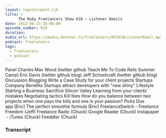 ```yaml
---
layout: layouts/post.njk
title: >
      The Ruby Freelancers Show 018 – Listener Emails
date: 2012-06-23 18:00:00
episode_number: 018
duration: 
audio_url: https://media.devchat.tv/freelancers/RFS018ListenerEmail.mp3
podcast: freelancers
tags: 
  - freelancers
  - podcast
---
```


Panel Charles Max Wood (twitter&nbsp;github&nbsp;Teach Me To Code&nbsp;Rails Summer Camp) Eric Davis (twitter&nbsp;github&nbsp;blog) Jeff Schoolcraft (twitter&nbsp;github&nbsp;blog) Discussion Blogging Write a Case Study for your client projects Startups Company Benefits Startups attract developers with "new shiny" Lifestyle Starting a Business Sacrifice Silicon Valley Learning from your clients' mistakes Negotiating tactics Kill fees How do you balance between two projects when one pays the bills and one is your passion? Picks Due app&nbsp;(Eric) The perfect smoothie formula (Eric) FreelanceSwitch - Freelance Freedom (Jeff) Freelance Radio&nbsp;(Chuck) Google Reader (Chuck) Instapaper &nbsp;- iTunes (Chuck) Feeddler&nbsp;(Chuck)



### Transcript


